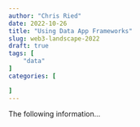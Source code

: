 ```yaml
---
author: "Chris Ried"
date: 2022-10-26
title: "Using Data App Frameworks"
slug: web3-landscape-2022
draft: true
tags: [
    "data"
]
categories: [

]
---
```


The following information... 

